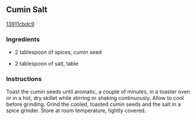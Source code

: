 ## Cumin Salt

[13911cbdc9](http://www.epicurious.com/recipes/food/views/cumin-salt-377209)

### Ingredients

 - 2 tablespoon of spices, cumin seed

 - 2 tablespoon of salt, table

### Instructions

Toast the cumin seeds until aromatic, a couple of minutes, in a toaster oven or in a hot, dry skillet while stirring or shaking continuously. Allow to cool before grinding. Grind the cooled, toasted cumin seeds and the salt in a spice grinder. Store at room temperature, tightly covered.